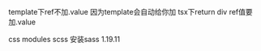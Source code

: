 template下ref不加.value 因为template会自动给你加
tsx下return div ref值要加.value

css modules   scss   安装sass  1.19.11